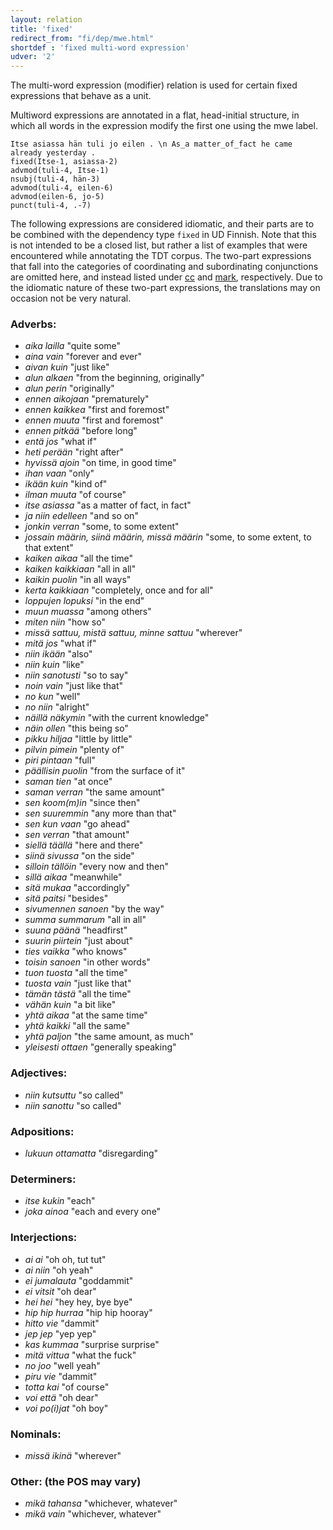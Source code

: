 ```yaml
---
layout: relation
title: 'fixed'
redirect_from: "fi/dep/mwe.html"
shortdef : 'fixed multi-word expression'
udver: '2'
---
```


The multi-word expression (modifier) relation is used for certain
fixed expressions that behave as a unit.

Multiword expressions are annotated in a flat, head-initial structure,
in which all words in the expression modify the first one using the
mwe label.

<!-- fname:dep.pdf -->
~~~ sdparse
Itse asiassa hän tuli jo eilen . \n As_a matter_of_fact he came already yesterday .
fixed(Itse-1, asiassa-2)
advmod(tuli-4, Itse-1)
nsubj(tuli-4, hän-3)
advmod(tuli-4, eilen-6)
advmod(eilen-6, jo-5)
punct(tuli-4, .-7)
~~~

<!--details-->

The following expressions are considered idiomatic, and their parts
are to be combined with the dependency type `fixed` in UD Finnish.  Note
that this is not intended to be a closed list, but rather a list of
examples that were encountered while annotating the TDT corpus.  The
two-part expressions that fall into the categories of coordinating and
subordinating conjunctions are omitted here, and instead listed under
[cc]() and [mark](), respectively. Due to the idiomatic nature of
these two-part expressions, the translations may on occasion not be
very natural.

### Adverbs:

* _aika lailla_ "quite some"
* _aina vain_ "forever and ever"
* _aivan kuin_ "just like"
* _alun alkaen_ "from the beginning, originally"
* _alun perin_ "originally"
* _ennen aikojaan_ "prematurely"
* _ennen kaikkea_ "first and foremost"
* _ennen muuta_ "first and foremost"
* _ennen pitkää_ "before long"
* _entä jos_ "what if"
* _heti perään_ "right after"
* _hyvissä ajoin_ "on time, in good time"
* _ihan vaan_ "only"
* _ikään kuin_ "kind of"
* _ilman muuta_ "of course"
* _itse asiassa_ "as a matter of fact, in fact"
* _ja niin edelleen_ "and so on"
* _jonkin verran_ "some, to some extent"
* _jossain määrin, siinä määrin, missä määrin_ "some, to some extent, to that extent"
* _kaiken aikaa_ "all the time"
* _kaiken kaikkiaan_ "all in all"
* _kaikin puolin_ "in all ways"
* _kerta kaikkiaan_ "completely, once and for all"
* _loppujen lopuksi_ "in the end"
* _muun muassa_ "among others"
* _miten niin_ "how so"
* _missä sattuu, mistä sattuu, minne sattuu_ "wherever"
* _mitä jos_ "what if"
* _niin ikään_ "also"
* _niin kuin_ "like"
* _niin sanotusti_ "so to say"
* _noin vain_ "just like that"
* _no kun_ "well"
* _no niin_ "alright"
* _näillä näkymin_ "with the current knowledge"
* _näin ollen_ "this being so"
* _pikku hiljaa_ "little by little"
* _pilvin pimein_ "plenty of"
* _piri pintaan_ "full"
* _päällisin puolin_ "from the surface of it"
* _saman tien_ "at once"
* _saman verran_ "the same amount"
* _sen koom(m)in_ "since then"
* _sen suuremmin_ "any more than that"
* _sen kun vaan_ "go ahead"
* _sen verran_ "that amount"
* _siellä täällä_ "here and there"
* _siinä sivussa_ "on the side"
* _silloin tällöin_ "every now and then"
* _sillä aikaa_ "meanwhile"
* _sitä mukaa_ "accordingly"
* _sitä paitsi_ "besides"
* _sivumennen sanoen_ "by the way"
* _summa summarum_ "all in all"
* _suuna päänä_ "headfirst"
* _suurin piirtein_ "just about"
* _ties vaikka_ "who knows"
* _toisin sanoen_ "in other words"
* _tuon tuosta_ "all the time"
* _tuosta vain_ "just like that"
* _tämän tästä_ "all the time"
* _vähän kuin_ "a bit like"
* _yhtä aikaa_ "at the same time"
* _yhtä kaikki_ "all the same"
* _yhtä paljon_ "the same amount, as much"
* _yleisesti ottaen_ "generally speaking"

### Adjectives:

* _niin kutsuttu_ "so called"
* _niin sanottu_ "so called"

### Adpositions:

* _lukuun ottamatta_ "disregarding"

### Determiners:

* _itse kukin_ "each"
* _joka ainoa_ "each and every one"

### Interjections:

* _ai ai_ "oh oh, tut tut"
* _ai niin_ "oh yeah"
* _ei jumalauta_ "goddammit"
* _ei vitsit_ "oh dear"
* _hei hei_ "hey hey, bye bye"
* _hip hip hurraa_ "hip hip hooray"
* _hitto vie_ "dammit"
* _jep jep_ "yep yep"
* _kas kummaa_ "surprise surprise"
* _mitä vittua_ "what the fuck"
* _no joo_ "well yeah"
* _piru vie_ "dammit"
* _totta kai_ "of course"
* _voi että_ "oh dear"
* _voi po(i)jat_ "oh boy"

### Nominals:

* _missä ikinä_ "wherever"

### Other: (the POS may vary)

* _mikä tahansa_ "whichever, whatever"
* _mikä vain_ "whichever, whatever"
<!-- Interlanguage links updated Čt lis 12 09:43:26 CET 2020 -->
